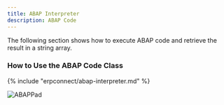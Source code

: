 ```yaml
---
title: ABAP Interpreter
description: ABAP Code
---
```


The following section shows how to execute ABAP code and retrieve the result in a string array.

### How to Use the ABAP Code Class

{% include "erpconnect/abap-interpreter.md" %}


![ABAPPad](site:assets/images/erpconnect/documentation/AbapPad.png)
